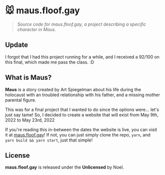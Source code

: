 # 🐭 maus.floof.gay

> _Source code for maus.floof.gay, a project describing a specific character in Maus._

## Update
I forgot that I had this project running for a while, and I received a 92/100 on this final, which made me pass the class. :D

## What is Maus?

**Maus** is a story created by Art Spiegelman about his life during the holocaust with an troubled relationship with his father, and a missing mother parental figure.

This was for a final project that I wanted to do since the options were... let's just say tame! So, I decided to create a website that will exist from May 9th, 2022 to May 23rd, 2022

If you're reading this in-between the dates the website is live, you can visit it at [maus.floof.gay](https://maus.floof.gay)! If not, you can just simply clone the repo, `yarn`, and `yarn build && yarn start`, just that simple!

## License

**maus.floof.gay** is released under the **Unlicensed** by Noel.
